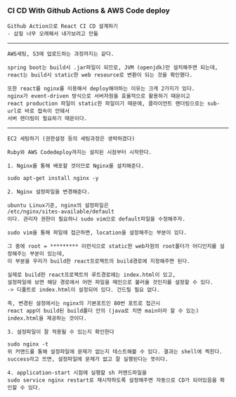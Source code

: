 <h3> CI CD With Github Actions & AWS Code deploy </h3>

    Github Action으로 React CI CD 설계하기
    - 삽질 너무 오래해서 내가보려고 만듦

---

    AWS세팅, S3에 업로드하는 과정까지는 같다.

    spring boot는 build시 .jar파일이 되므로, JVM (openjdk)만 설치해주면 되는데,
    react는 build시 static한 web resource로 변환이 되는 것을 확인했다.

    또한 react를 nginx를 이용해서 deploy해야하는 이유는 크게 2가지가 있다.
    nginx가 event-driven 방식으로 서버자원을 효율적으로 활용하기 때문이고 
    react production 파일이 static한 파일이기 때문에, 클라이언트 랜더링으로는 sub-url로 바로 접속이 안돼서
    서버 렌더링이 필요하기 때문이다.

---

    EC2 세팅하기 (권한설정 등의 세팅과정은 생략하겠다)

    Ruby와 AWS Codedeploy까지는 설치된 시점부터 시작한다.

    1. Nginx를 통해 배포할 것이므로 Nginx를 설치해준다.

    sudo apt-get install nginx -y

    2. Nginx 설정파일을 변경해준다.
    
    ubuntu Linux기준, nginx의 설정파일은 
    /etc/nginx/sites-available/default
    이다. 관리자 권한이 필요하니 sudo vim으로 default파일을 수정해주자.

    sudo vim을 통해 파일에 접근하면, location을 설정해주는 부분이 있다.

    그 중에 root = ********* 이런식으로 static한 web자원의 root폴더가 어디인지를 설정해주는 부분이 있는데,
    이 부분을 우리가 build한 react프로젝트의 build경로에 지정해주면 된다.

    실제로 build한 react프로젝트의 루트경로에는 index.html이 있고,
    설정파일에 보면 해당 경로에서 어떤 파일을 메인으로 불러올 것인지를 설정할 수 있다.
    -> 디폴트로 index.html이 설정되어 있다. 건드릴 필요 없다.

    즉, 변경된 설정에서는 nginx의 기본포트인 80번 포트로 접근시 
    react app이 build된 build폴더 안의 (java로 치면 main이라 할 수 있는) index.html을 제공하는 것이다.

    3. 설정파일이 잘 적용될 수 있는지 확인한다

    sudo nginx -t
    위 커맨드를 통해 설정파일에 문제가 없는지 테스트해볼 수 있다. 결과는 shell에 찍힌다.
    success라고 뜨면, 설정파일에 문제가 없고 잘 실행된다는 뜻이다.

    4. application-start 시점에 실행할 sh 커맨드파일을
    sudo service nginx restart로 재시작하도록 설정해주면 자동으로 CD가 되어있음을 확인할 수 있다.
